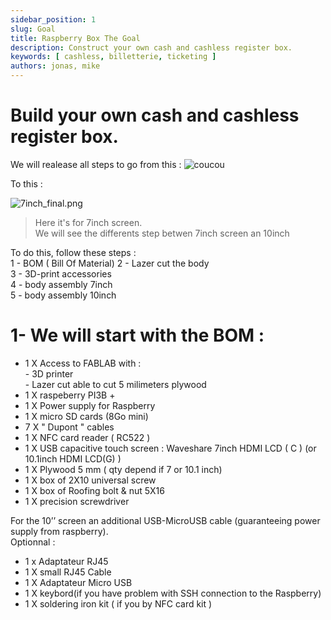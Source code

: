 ```yaml
---
sidebar_position: 1
slug: Goal
title: Raspberry Box The Goal
description: Construct your own cash and cashless register box. 
keywords: [ cashless, billetterie, ticketing ]
authors: jonas, mike
---
```



# Build your own cash and cashless register box. 
We will realease all steps to go from this :
![coucou](../../../../static/img/pi_diy/Kit.jpg)

To this :

![7inch_final.png](../../../../static/img/pi_diy/7inch_final.png)

> Here it's for 7inch screen.  
We will see the differents step betwen 7inch screen an 10inch

To do this, follow these steps  :  
1 - BOM ( Bill Of Material)
2 -  Lazer cut the body  
3 - 3D-print accessories  
4 - body assembly 7inch  
5 - body assembly 10inch  

# 1- We will start with the BOM :  
    
- 1 X Access to FABLAB with :  
        - 3D printer  
        - Lazer cut able to cut 5 milimeters plywood  
- 1 X raspeberry PI3B +
- 1 X Power supply for Raspberry
- 1 X micro SD cards (8Go mini)
- 7 X " Dupont " cables
- 1 X NFC card reader ( RC522 )
- 1 X USB capacitive touch screen : Waveshare 7inch HDMI LCD ( C ) (or 10.1inch HDMI LCD(G) )
- 1 X Plywood 5 mm ( qty depend if 7 or 10.1 inch)  
- 1 X box of 2X10 universal screw  
- 1 X box of Roofing bolt & nut 5X16
- 1 X precision screwdriver  

For the 10’’ screen an additional USB-MicroUSB cable (guaranteeing power supply from raspberry).  
Optionnal : 
- 1 x Adaptateur RJ45  
- 1 X small RJ45 Cable  
- 1 X Adaptateur Micro USB   
- 1 X keybord(if you have problem with SSH connection to the Raspberry)  
- 1 X soldering iron kit ( if you by NFC card kit )  

